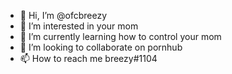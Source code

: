 - 👋 Hi, I’m @ofcbreezy
- 👀 I’m interested in your mom
- 🌱 I’m currently learning how to control your mom
- 💞️ I’m looking to collaborate on pornhub
- 📫 How to reach me breezy#1104

<!---
ofcbreezy/ofcbreezy is a ✨ special ✨ repository because its `README.md` (this file) appears on your GitHub profile.
You can click the Preview link to take a look at your changes.
--->
